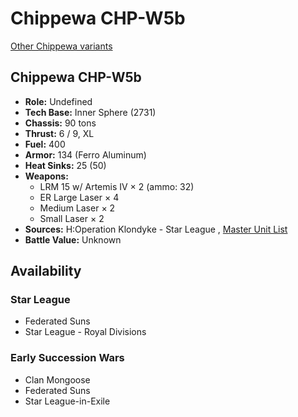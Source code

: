 # Chippewa CHP-W5b 

[Other Chippewa variants](../chippewa.md) 

## Chippewa CHP-W5b 

- **Role:** Undefined 
- **Tech Base:** Inner Sphere (2731) 
- **Chassis:** 90 tons 
- **Thrust:** 6 / 9, XL 
- **Fuel:** 400 
- **Armor:** 134 (Ferro Aluminum) 
- **Heat Sinks:** 25 (50) 
- **Weapons:** 
  - LRM 15 w/ Artemis IV × 2 (ammo: 32) 
  - ER Large Laser × 4 
  - Medium Laser × 2 
  - Small Laser × 2 
- **Sources:** H:Operation Klondyke - Star League , [Master Unit List](http://masterunitlist.info/Unit/Details/585) 
- **Battle Value:** Unknown 

## Availability 

### Star League 

- Federated Suns 
- Star League - Royal Divisions 

### Early Succession Wars 

- Clan Mongoose 
- Federated Suns 
- Star League-in-Exile 

